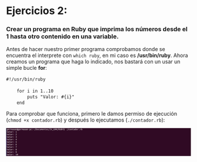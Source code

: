 # Ejercicios 2:
### Crear un programa en Ruby que imprima los números desde el 1 hasta otro contenido en una variable.

Antes de hacer nuestro primer programa comprobamos donde se encuentra el interprete con `which ruby`, en mi caso es **/usr/bin/ruby**. Ahora creamos un programa que haga lo indicado, nos bastará con un usar un simple bucle **for**:

```
#!/usr/bin/ruby

	for i in 1..10
		puts "Valor: #{i}"
	end
```

Para comprobar que funciona, primero le damos permiso de ejecución (`chmod +x contador.rb`) y después lo ejecutamos (`./contador.rb`):

![eje02_img01](imagenes/eje02_img01.png)
